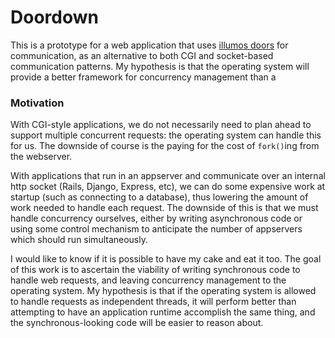 # Doordown
This is a prototype for a web application that uses [illumos doors][1] for
communication, as an alternative to both CGI and socket-based communication
patterns. My hypothesis is that the operating system will provide a better
framework for concurrency management than a

### Motivation
With CGI-style applications, we do not necessarily need to plan ahead to support
multiple concurrent requests: the operating system can handle this for us. The
downside of course is the paying for the cost of `fork()`ing from the webserver.

With applications that run in an appserver and communicate over an internal http
socket (Rails, Django, Express, etc), we can do some expensive work at startup
(such as connecting to a database), thus lowering the amount of work needed to
handle each request. The downside of this is that we must handle concurrency
ourselves, either by writing asynchronous code or using some control mechanism
to anticipate the number of appservers which should run simultaneously.

I would like to know if it is possible to have my cake and eat it too. The goal
of this work is to ascertain the viability of writing synchronous code to handle
web requests, and leaving concurrency management to the operating system. My
hypothesis is that if the operating system is allowed to handle requests as
independent threads, it will perform better than attempting to have an
application runtime accomplish the same thing, and the synchronous-looking code
will be easier to reason about.

[1]: https://github.com/robertdfrench/revolving-door
